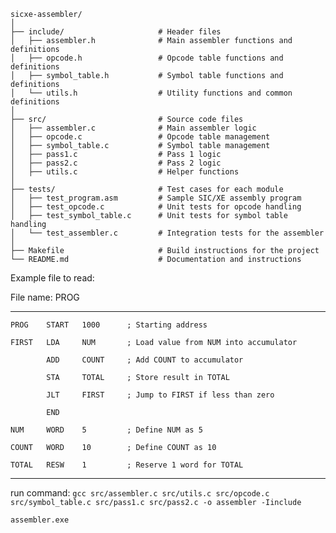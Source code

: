 ```
sicxe-assembler/
│
├── include/                     # Header files
│   ├── assembler.h              # Main assembler functions and definitions
│   ├── opcode.h                 # Opcode table functions and definitions
│   ├── symbol_table.h           # Symbol table functions and definitions
│   └── utils.h                  # Utility functions and common definitions
│
├── src/                         # Source code files
│   ├── assembler.c              # Main assembler logic
│   ├── opcode.c                 # Opcode table management
│   ├── symbol_table.c           # Symbol table management
│   ├── pass1.c                  # Pass 1 logic
│   ├── pass2.c                  # Pass 2 logic
│   ├── utils.c                  # Helper functions
│
├── tests/                       # Test cases for each module
│   ├── test_program.asm         # Sample SIC/XE assembly program
│   ├── test_opcode.c            # Unit tests for opcode handling
│   ├── test_symbol_table.c      # Unit tests for symbol table handling
│   └── test_assembler.c         # Integration tests for the assembler
│
├── Makefile                     # Build instructions for the project
└── README.md                    # Documentation and instructions
```

Example file to read:

File name: PROG
******************************************************************
```
PROG    START   1000      ; Starting address                  

FIRST   LDA     NUM       ; Load value from NUM into accumulator  

        ADD     COUNT     ; Add COUNT to accumulator              
        
        STA     TOTAL     ; Store result in TOTAL                 
        
        JLT     FIRST     ; Jump to FIRST if less than zero       
        
        END                                                       
        
NUM     WORD    5         ; Define NUM as 5                    

COUNT   WORD    10        ; Define COUNT as 10                 

TOTAL   RESW    1         ; Reserve 1 word for TOTAL   
```
******************************************************************


run command:
```gcc src/assembler.c src/utils.c src/opcode.c src/symbol_table.c src/pass1.c src/pass2.c -o assembler -Iinclude```

```assembler.exe```

